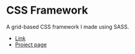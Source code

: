 # CSS Framework

A grid-based CSS framework I made using SASS.

- [Link](https://htmlpreview.github.io/?https://github.com/nmacawile/css-framework/blob/master/index.html)
- [Project page](https://www.theodinproject.com/courses/html5-and-css3/lessons/design-your-own-grid-based-framework)